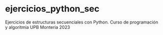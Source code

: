 # ejercicios_python_sec
Ejercicios de estructuras secuenciales con Python. Curso de programación y algoritmia UPB Monteria 2023
